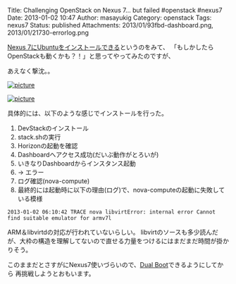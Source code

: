 Title: Challenging OpenStack on Nexus 7... but failed #openstack #nexus7
Date: 2013-01-02 10:47
Author: masayukig
Category: openstack
Tags: nexus7
Status: published
Attachments: 2013/01/93fbd-dashboard.png, 2013/01/21730-errorlog.png

[Nexus
7にUbuntuをインストールできる](https://wiki.ubuntu.com/Nexus7/Installation)というのをみて、
「もしかしたらOpenStackも動くかも？！」と思ってやってみたのですが、

あえなく撃沈。。


[![picture](https://masayukig.files.wordpress.com/2013/01/93fbd-dashboard.png)
](https://masayukig.files.wordpress.com/2013/01/93fbd-dashboard.png)



[![picture](https://masayukig.files.wordpress.com/2013/01/21730-errorlog.png)
](https://masayukig.files.wordpress.com/2013/01/21730-errorlog.png)




具体的には、以下のような感じでインストールを行った。

1.  DevStackのインストール
2.  stack.shの実行
3.  Horizonの起動を確認
4.  Dashboardへアクセス成功(だいぶ動作がとろいが)
5.  いきなりDashboardからインスタンス起動
6.  → エラー
7.  ログ確認(nova-compute)
8.  最終的には起動時に以下の理由(ログ)で、nova-computeの起動に失敗している模様

<!-- -->

    2013-01-02 06:10:42 TRACE nova libvirtError: internal error Cannot find suitable emulator for armv7l

ARM＆libvirtdの対応が行われていないらしい。
libvirtのソースも多少読んだが、大枠の構造を理解してないので直せる力量をつけるにはまだまだ時間が掛かりそう。

このままだとさすがにNexus7使いづらいので、[Dual
Boot](https://wiki.ubuntu.com/Nexus7/Installation#Having_both_Android_and_Ubuntu_installed_for_dual_boot)できるようにしてから
再挑戦しようとおもいます。
